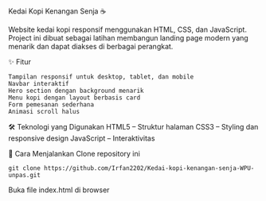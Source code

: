 Kedai Kopi Kenangan Senja ☕

Website kedai kopi responsif menggunakan HTML, CSS, dan JavaScript.
Project ini dibuat sebagai latihan membangun landing page modern yang menarik dan dapat diakses di berbagai perangkat.

✨ Fitur

    Tampilan responsif untuk desktop, tablet, dan mobile
    Navbar interaktif
    Hero section dengan background menarik
    Menu kopi dengan layout berbasis card
    Form pemesanan sederhana
    Animasi scroll halus

🛠️ Teknologi yang Digunakan
    HTML5 – Struktur halaman
    CSS3 – Styling dan responsive design
    JavaScript – Interaktivitas

🚀 Cara Menjalankan Clone repository ini

    git clone https://github.com/Irfan2202/Kedai-kopi-kenangan-senja-WPU-unpas.git

Buka file index.html di browser
